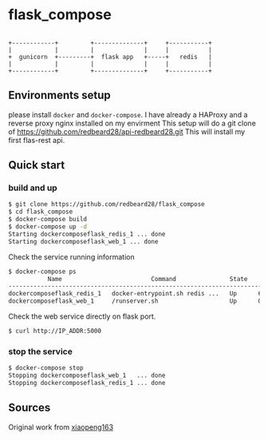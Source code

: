 # flask_compose

```

+------------+         +--------------+     +-----------+
|            |         |              |     |           |
+  gunicorn  +---------+  flask app   +-----+   redis   |
|            |         |              |     |           |
+------------+         +--------------+     +-----------+

```

## Environments setup

please install `docker` and `docker-compose`.
I have already a HAProxy and a reverse proxy nginx installed on my envirment
This setup will do a git clone of https://github.com/redbeard28/api-redbeard28.git
This will install my first flas-rest api.

## Quick start

### build and up

```sh
$ git clone https://github.com/redbeard28/flask_compose
$ cd flask_compose
$ docker-compose build
$ docker-compose up -d
Starting dockercomposeflask_redis_1 ... done
Starting dockercomposeflask_web_1 ... done
```

Check the service running information

```sh
$ docker-compose ps
           Name                         Command               State           Ports
--------------------------------------------------------------------------------------------
dockercomposeflask_redis_1   docker-entrypoint.sh redis ...   Up      6379/tcp
dockercomposeflask_web_1     /runserver.sh                    Up      0.0.0.0:8000->8000/tcp
```

Check the web service directly on flask port.

```sh
$ curl http://IP_ADDR:5000
```

### stop the service

```sh
$ docker-compose stop
Stopping dockercomposeflask_web_1   ... done
Stopping dockercomposeflask_redis_1 ... done
```

## Sources
Original work from [xiaopeng163](https://github.com/xiaopeng163/docker-compose-flask)